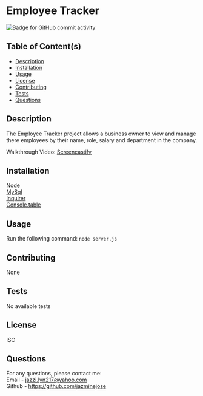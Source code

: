 # Employee Tracker 
  ![Badge for GitHub commit activity](https://img.shields.io/github/commit-activity/w/jazminejose/employeeTracker?style=for-the-badge)

## Table of Content(s)

- [Description](#description)
- [Installation](#installation)
- [Usage](#usage)
- [License](#license)
- [Contributing](#contributing)
- [Tests](#tests)
- [Questions](#questions)

## Description
The Employee Tracker project allows a business owner to view and manage there employees by their name, role, salary and department in the company. 

Walkthrough Video: [Screencastify](https://github.com/jazminejose/employeeTracker.git
)
## Installation
[Node](https://nodejs.org/en/download/)<br>
[MySql](https://www.mysql.com/)<br>
[Inquirer](https://www.npmjs.com/package/inquirer)<br>
[Console.table](https://www.npmjs.com/package/console.table)<br>

## Usage
Run the following command: 
`node server.js`

## Contributing
None

## Tests
No available tests

## License
ISC

## Questions
For any questions, please contact me:<br>
Email - jazzi.lyn217@yahoo.com<br>
Github - https://github.com/jazminejose<br>